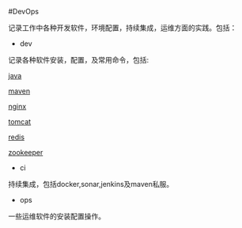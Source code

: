 #DevOps

记录工作中各种开发软件，环境配置，持续集成，运维方面的实践。包括：

- dev


记录各种软件安装，配置，及常用命令，包括:
	
[java](http://git.oschina.net/yxb_1990/DevOps/blob/master/dev/java.md)
	
[maven](http://git.oschina.net/yxb_1990/DevOps/blob/master/dev/maven.md)

[nginx](http://git.oschina.net/yxb_1990/DevOps/blob/master/dev/nginx.md)

[tomcat](http://git.oschina.net/yxb_1990/DevOps/blob/master/dev/tomcat.md)

[redis](http://git.oschina.net/yxb_1990/DevOps/blob/master/dev/redis.md)
    
[zookeeper](http://git.oschina.net/yxb_1990/DevOps/blob/master/dev/zookeeper.md)

- ci


持续集成，包括docker,sonar,jenkins及maven私服。
	
- ops


一些运维软件的安装配置操作。